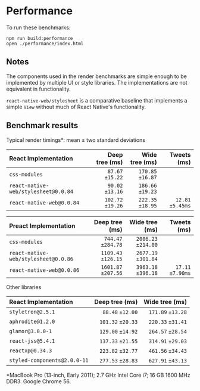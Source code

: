 # Performance

To run these benchmarks:

```
npm run build:performance
open ./performance/index.html
```

## Notes

The components used in the render benchmarks are simple enough to be
implemented by multiple UI or style libraries. The implementations are not
equivalent in functionality.

`react-native-web/stylesheet` is a comparative baseline that implements a
simple `View` without much of React Native's functionality.

## Benchmark results

Typical render timings*: mean ± two standard deviations

| React Implementation                 | Deep tree (ms)    | Wide tree (ms)    | Tweets (ms)       |
| :--- | ---: | ---: | ---: |
| `css-modules`                        |  `87.67` `±15.22` | `170.85` `±16.87` | |
| `react-native-web/stylesheet@0.0.84` |  `90.02` `±13.16` | `186.66` `±19.23` | |
| `react-native-web@0.0.84`            | `102.72` `±19.26` | `222.35` `±18.95` | `12.81` `±5.45ms` |

| Preact Implementation                | Deep tree (ms)      | Wide tree (ms)      | Tweets (ms)       |
| :--- | ---: | ---: | ---: |
| `css-modules`                        |  `744.47` `±284.78` | `2006.23` `±214.00` | |
| `react-native-web/stylesheet@0.0.86` | `1109.43` `±126.15` | `2677.19` `±301.84` | |
| `react-native-web@0.0.86`            | `1601.87` `±207.56` | `3963.18` `±396.18` | `17.11` `±7.90ms` |

Other libraries

| React Implementation                       | Deep tree (ms)    | Wide tree (ms)    |
| :--- | ---: | ---: |
| `styletron@2.5.1`                    |  `88.48` `±12.00` | `171.89` `±13.28` |
| `aphrodite@1.2.0`                    | `101.32` `±20.33` | `220.33` `±31.41` |
| `glamor@3.0.0-1`                     | `129.00` `±14.92` | `264.57` `±28.54` |
| `react-jss@5.4.1`                    | `137.33` `±21.55` | `314.91` `±29.03` |
| `reactxp@0.34.3`                     | `223.82` `±32.77` | `461.56` `±34.43` |
| `styled-components@2.0.0-11`         | `277.53` `±28.83` | `627.91` `±43.13` |

*MacBook Pro (13-inch, Early 2011); 2.7 GHz Intel Core i7; 16 GB 1600 MHz DDR3. Google Chrome 56.
